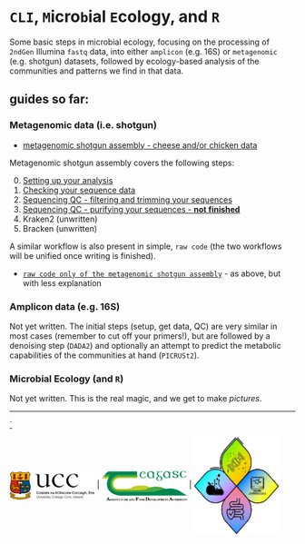 # `CLI`, `M`icro`b`ial `E`cology, and `R`

Some basic steps in microbial ecology, focusing on the processing of `2ndGen` Illumina `fastq` data, into either `amplicon` (e.g. 16S) or `metagenomic` (e.g. shotgun) datasets, followed by ecology-based analysis of the communities and patterns we find in that data.


## guides so far:

### Metagenomic data (i.e. shotgun)

  * <a href="documents/shotgun_assembly.html">metagenomic shotgun assembly - cheese and/or chicken data </a> 

Metagenomic shotgun assembly covers the following steps:

  0. <a href="/documents/shotgun_assembly.html#setup-your-environment">Setting up your analysis</a>
  1. <a href="/documents/shotgun_assembly.html#get-the-sequence-data-check.html">Checking your sequence data</a>
  2. <a href="/documents/shotgun_assembly.html#quality-control-check.html">Sequencing QC - filtering and trimming your sequences</a>
  3. <a href="/documents/shotgun_assembly.html#decontaminate-data-check">Sequencing QC - purifying your sequences - **not finished**</a>
  4. Kraken2 (unwritten)
  5. Bracken (unwritten)

A similar workflow is also present in simple, `raw code` (the two workflows will be unified once writing is finished).

  * <a href="documents/shotgun_assembly_raw.html">`raw code only of the metagenomic shotgun assembly`</a> - as above, but with less explanation 



### Amplicon data (e.g. 16S)

Not yet written. The initial steps (setup, get data, QC) are very similar in most cases (remember to cut off your primers!), but are followed by a denoising step (`DADA2`) and optionally an attempt to predict the metabolic capabilities of the communities at hand (`PICRUSt2`).


### Microbial Ecology (and `R`)

Not yet written. This is the real magic, and we get to make _pictures_.


---
  <a href="documents/climber_todo.html">`</a>

<img src="vis/ucc.png" width="150" align="center" /> | <img src="vis/teag.png" width="150" align="center" /> | <img src="vis/v1group.png" width="150" align="center"/>
